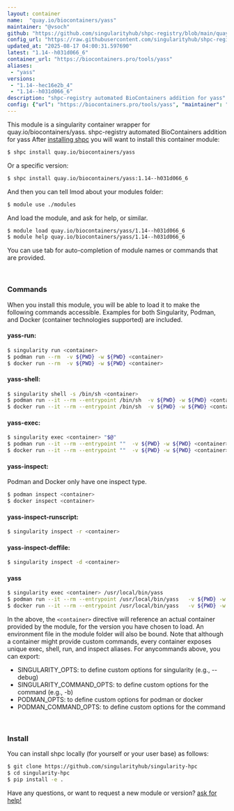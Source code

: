 ```yaml
---
layout: container
name:  "quay.io/biocontainers/yass"
maintainer: "@vsoch"
github: "https://github.com/singularityhub/shpc-registry/blob/main/quay.io/biocontainers/yass/container.yaml"
config_url: "https://raw.githubusercontent.com/singularityhub/shpc-registry/main/quay.io/biocontainers/yass/container.yaml"
updated_at: "2025-08-17 04:00:31.597690"
latest: "1.14--h031d066_6"
container_url: "https://biocontainers.pro/tools/yass"
aliases:
 - "yass"
versions:
 - "1.14--hec16e2b_4"
 - "1.14--h031d066_6"
description: "shpc-registry automated BioContainers addition for yass"
config: {"url": "https://biocontainers.pro/tools/yass", "maintainer": "@vsoch", "description": "shpc-registry automated BioContainers addition for yass", "latest": {"1.14--h031d066_6": "sha256:55b40ddb3167479c03f00a75c03142a6ec294bcfe4113374bf54b568a0c93942"}, "tags": {"1.14--hec16e2b_4": "sha256:113978fad44a05bd09585d62a1fc6df4e33b7c5f3bd01c305039d8641abe1fd4", "1.14--h031d066_6": "sha256:55b40ddb3167479c03f00a75c03142a6ec294bcfe4113374bf54b568a0c93942"}, "docker": "quay.io/biocontainers/yass", "aliases": {"yass": "/usr/local/bin/yass"}}
---
```


This module is a singularity container wrapper for quay.io/biocontainers/yass.
shpc-registry automated BioContainers addition for yass
After [installing shpc](#install) you will want to install this container module:


```bash
$ shpc install quay.io/biocontainers/yass
```

Or a specific version:

```bash
$ shpc install quay.io/biocontainers/yass:1.14--h031d066_6
```

And then you can tell lmod about your modules folder:

```bash
$ module use ./modules
```

And load the module, and ask for help, or similar.

```bash
$ module load quay.io/biocontainers/yass/1.14--h031d066_6
$ module help quay.io/biocontainers/yass/1.14--h031d066_6
```

You can use tab for auto-completion of module names or commands that are provided.

<br>

### Commands

When you install this module, you will be able to load it to make the following commands accessible.
Examples for both Singularity, Podman, and Docker (container technologies supported) are included.

#### yass-run:

```bash
$ singularity run <container>
$ podman run --rm  -v ${PWD} -w ${PWD} <container>
$ docker run --rm  -v ${PWD} -w ${PWD} <container>
```

#### yass-shell:

```bash
$ singularity shell -s /bin/sh <container>
$ podman run --it --rm --entrypoint /bin/sh  -v ${PWD} -w ${PWD} <container>
$ docker run --it --rm --entrypoint /bin/sh  -v ${PWD} -w ${PWD} <container>
```

#### yass-exec:

```bash
$ singularity exec <container> "$@"
$ podman run --it --rm --entrypoint ""  -v ${PWD} -w ${PWD} <container> "$@"
$ docker run --it --rm --entrypoint ""  -v ${PWD} -w ${PWD} <container> "$@"
```

#### yass-inspect:

Podman and Docker only have one inspect type.

```bash
$ podman inspect <container>
$ docker inspect <container>
```

#### yass-inspect-runscript:

```bash
$ singularity inspect -r <container>
```

#### yass-inspect-deffile:

```bash
$ singularity inspect -d <container>
```


#### yass

```bash
$ singularity exec <container> /usr/local/bin/yass
$ podman run --it --rm --entrypoint /usr/local/bin/yass   -v ${PWD} -w ${PWD} <container> -c " $@"
$ docker run --it --rm --entrypoint /usr/local/bin/yass   -v ${PWD} -w ${PWD} <container> -c " $@"
```



In the above, the `<container>` directive will reference an actual container provided
by the module, for the version you have chosen to load. An environment file in the
module folder will also be bound. Note that although a container
might provide custom commands, every container exposes unique exec, shell, run, and
inspect aliases. For anycommands above, you can export:

 - SINGULARITY_OPTS: to define custom options for singularity (e.g., --debug)
 - SINGULARITY_COMMAND_OPTS: to define custom options for the command (e.g., -b)
 - PODMAN_OPTS: to define custom options for podman or docker
 - PODMAN_COMMAND_OPTS: to define custom options for the command

<br>

### Install

You can install shpc locally (for yourself or your user base) as follows:

```bash
$ git clone https://github.com/singularityhub/singularity-hpc
$ cd singularity-hpc
$ pip install -e .
```

Have any questions, or want to request a new module or version? [ask for help!](https://github.com/singularityhub/singularity-hpc/issues)